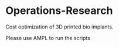 # Operations-Research
Cost optimization of 3D printed bio implants.

Please use AMPL to run the scripts
